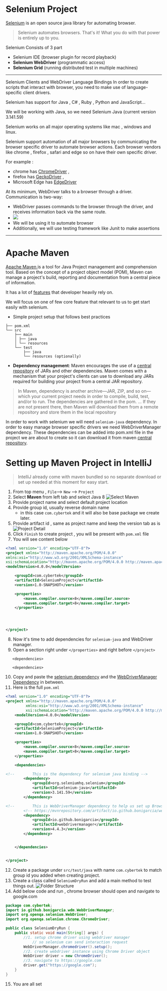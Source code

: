 # Selenium Project 

[Selenium](https://selenium.dev) is an open source java library for automating browser. 

>Selenium automates browsers. That's it!
What you do with that power is entirely up to you.
 
Selenium Consists of 3 part 
- Selenium IDE (browser plugin for record playback)
- **Selenium WebDriver** (programmatic access)
- **Selenium Grid** (running distributed test in multiple machines) 
--- 

Selenium Clients and WebDriver Language Bindings
In order to create scripts that interact with browser, 
you need to make use of language-specific client drivers.

Selenium has support for Java , C# , Ruby , Python and JavaScript...

We will be working with Java, so we need Selenium Java (current version  3.141.59)

Selenium works on all major operating systems like mac , windows and linux. 

Selenium support automation of all major browsers by communicating the browser specific driver to automate browser actions. 
Each browser vendors like chrome , firefox , safari and edge so on have their own specific driver. 

For example : 
 - chrome has [ChromeDriver](https://chromedriver.chromium.org/) , 
 - firefox has [GeckoDriver](https://github.com/mozilla/geckodriver) , 
 - Microsoft Edge has [EdgeDriver](https://developer.microsoft.com/en-us/microsoft-edge/tools/webdriver/)

At its minimum, 
WebDriver talks to a browser through a driver. 
Communication is two-way: 
- WebDriver passes commands to the browser through the driver, and receives information back via the same route.
- ![](https://www.selenium.dev/images/documentation/webdriver/basic_comms.png)
- We will be using it to automate browser 
- Additionally, we will use testing framework like Junit to make assertions
--- 

# Apache Maven 
[Apache Maven ](https://maven.apache.org/) 
is a tool for Java Project management and comprehension tool.
Based on the concept of a project object model (POM), 
Maven can manage a project's build, reporting and documentation from a central piece of information.

It has a lot of [features](https://maven.apache.org/maven-features.html) that developer heavily rely on.

We will focus on one of few core feature that relevant to us to get start easily with selenium. 
- Simple project setup that follows best practices
```
├── pom.xml
└── src
    ├── main
    │ ├── java
    │ └── resources
    └── test
        ├── java
        └── resources (optionally)
```
- **Dependency management**: Maven encourages the use of a [central repository](https://mvnrepository.com/) of JARs and other dependencies. Maven comes with a mechanism that your project's clients can use to download any JARs required for building your project from a central JAR repository.

>In Maven, dependency is another archive—JAR, ZIP, and so on—which your current project needs in order to compile, build, test, and/or to run. The dependencies are gathered in the pom. ... If they are not present there, then Maven will download them from a remote repository and store them in the local repository

In order to work with selenium we will need `selenium-java` dependency.
In order to easy manage browser specific drivers we need WebDriverManager dependency. 
These dependencies can be added into pom.xml file in the project we are about to create so it can download it from maven [central repository](https://mvnrepository.com/).

# Setting up Maven Project in IntelliJ 
>IntelliJ already come with maven bundled so no separate download or set up needed at this moment for easy start.

1. From top menu , `File`--> `New` --> `Project`
2. Select **Maven** from left tab and select Java 8 ![Select Maven](https://user-images.githubusercontent.com/59104509/131440646-9b9c533d-d7fc-4857-a8f3-4870530e254e.png)
3. Provide project name and select default project location 
4. Provide group id, usually reverse domain name
   - in this case `com.cybertek` and it will also be base package we create later.
5. Provide artifact id , same as project name and keep the version tab as is ![Project Detail](https://user-images.githubusercontent.com/59104509/131440859-8de38b61-6cb2-477d-8ecf-09362b9f622f.png)
6. Click `Finish` to create project , you will be present with `pom.xml` file
7. You will see content below 
```xml
<?xml version="1.0" encoding="UTF-8"?>
<project xmlns="http://maven.apache.org/POM/4.0.0"
xmlns:xsi="http://www.w3.org/2001/XMLSchema-instance"
xsi:schemaLocation="http://maven.apache.org/POM/4.0.0 http://maven.apache.org/xsd/maven-4.0.0.xsd">
<modelVersion>4.0.0</modelVersion>

    <groupId>com.cybertek</groupId>
    <artifactId>SeleniumProject</artifactId>
    <version>1.0-SNAPSHOT</version>

    <properties>
        <maven.compiler.source>8</maven.compiler.source>
        <maven.compiler.target>8</maven.compiler.target>
    </properties>




</project>
```
8. Now it's time to add dependencies for `selenium-java` and WebDriver manager.
9. Open a section right under `</properties>` and right before `</project>`
    
```
   <dependencies> 
   
   <dependencies>
```
10. Copy and paste the [selenium dependency](https://mvnrepository.com/artifact/org.seleniumhq.selenium/selenium-java/3.141.5) 
and the [WebDriverManager Dependency](https://mvnrepository.com/artifact/io.github.bonigarcia/webdrivermanager/4.4.3) in between. 
11. Here is the full `pom.xml`
   ```xml
<?xml version="1.0" encoding="UTF-8"?>
   <project xmlns="http://maven.apache.org/POM/4.0.0"
            xmlns:xsi="http://www.w3.org/2001/XMLSchema-instance"
            xsi:schemaLocation="http://maven.apache.org/POM/4.0.0 http://maven.apache.org/xsd/maven-4.0.0.xsd">
       <modelVersion>4.0.0</modelVersion>
   
       <groupId>com.cybertek</groupId>
       <artifactId>SeleniumProject</artifactId>
       <version>1.0-SNAPSHOT</version>
   
       <properties>
           <maven.compiler.source>8</maven.compiler.source>
           <maven.compiler.target>8</maven.compiler.target>
       </properties>
   
       <dependencies>
   
   <!--        This is the dependency for selenium java binding -->
           <dependency>
               <groupId>org.seleniumhq.selenium</groupId>
               <artifactId>selenium-java</artifactId>
               <version>3.141.59</version>
           </dependency>
   
   <!--        This is WebDriverManager dependency to help us set up Browser driver automatically-->
           <!-- https://mvnrepository.com/artifact/io.github.bonigarcia/webdrivermanager -->
           <dependency>
               <groupId>io.github.bonigarcia</groupId>
               <artifactId>webdrivermanager</artifactId>
               <version>4.4.3</version>
           </dependency>
   
   
       </dependencies>
   
   
   </project>
   ```

12. Create a package under `src/test/java` with name `com.cybertek` to match group id you added when creating project.
13. Create a class called `SeleniumDryRun` and add a main method to test things out.
    ![Folder Structure](https://user-images.githubusercontent.com/59104509/131441768-f6c396db-b5f7-40ba-972a-19cbd60381e6.png)
14. Add below code and run , chrome browser should open and navigate to google.com
```java
package com.cybertek;
import io.github.bonigarcia.wdm.WebDriverManager;
import org.openqa.selenium.WebDriver;
import org.openqa.selenium.chrome.ChromeDriver;

public class SeleniumDryRun {
    public static void main(String[] args) {
        //1. setup chrome driver using webdriver manager
            // so selenium can send interaction request
        WebDriverManager.chromedriver().setup();
        //2. create webdriver instance using Chrome Driver object
        WebDriver driver = new ChromeDriver();
        //3. navigate to https://google.com
        driver.get("https://google.com");
    }
}
```
15. You are all set

